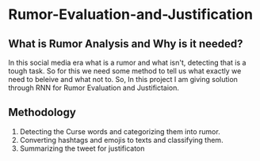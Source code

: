 # Rumor-Evaluation-and-Justification
 
## What is Rumor Analysis and Why is it needed?

In this social media era what is a rumor and what isn't, detecting that is a tough task. So for this we need some method to tell us what exactly we need to beleive and what not to.
So, In this project I am giving solution through RNN for Rumor Evaluation and Justifictaion.

## Methodology
1. Detecting the Curse words and categorizing them into rumor.
2. Converting hashtags and emojis to texts and classifying them.
3. Summarizing the tweet for justificaton

